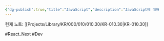 ```yaml
---
{"dg-publish":true,"title":"JavaScript","description":"JavaScript에 대해 기술합니다.","permalink":"/projects/library/kr/000/010/010-30/kr-010-30/","dgPassFrontmatter":true,"noteIcon":"0","created":"2024-11-29T12:46:13.480+09:00","updated":"2025-04-04T21:21:56.506+09:00"}
---
```


현재 노트: [[Projects/Library/KR/000/010/010.30/KR-010.30\|KR-010.30]] 

#React_Next #Dev 